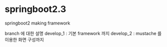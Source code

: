 # springboot2.3
springboot2 making framework

branch 에 대한 설명
develop_1 : 기본 framework 까지
develop_2 : mustache 를 이용한 화면 구성까지
